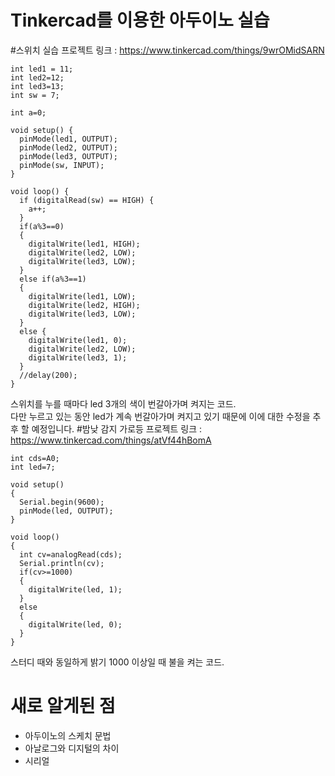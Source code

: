 Tinkercad를 이용한 아두이노 실습
==========
#스위치 실습
프로젝트 링크 : <https://www.tinkercad.com/things/9wrOMidSARN>    
```
int led1 = 11;
int led2=12;
int led3=13;
int sw = 7;

int a=0;

void setup() {
  pinMode(led1, OUTPUT);
  pinMode(led2, OUTPUT);
  pinMode(led3, OUTPUT);
  pinMode(sw, INPUT);
}

void loop() {
  if (digitalRead(sw) == HIGH) {
    a++;    
  }
  if(a%3==0)
  {
    digitalWrite(led1, HIGH);
    digitalWrite(led2, LOW);
    digitalWrite(led3, LOW);
  }
  else if(a%3==1)
  {
    digitalWrite(led1, LOW);
    digitalWrite(led2, HIGH);
    digitalWrite(led3, LOW);
  }
  else {
    digitalWrite(led1, 0);
    digitalWrite(led2, LOW);
    digitalWrite(led3, 1);
  }
  //delay(200);
}
```
스위치를 누를 때마다 led 3개의 색이 번갈아가며 켜지는 코드.   
다만 누르고 있는 동안 led가 계속 번갈아가며 켜지고 있기 때문에 이에 대한 수정을 추후 할 예정입니다.
#밤낮 감지 가로등
프로젝트 링크 : <https://www.tinkercad.com/things/atVf44hBomA>
```
int cds=A0;
int led=7;

void setup()
{
  Serial.begin(9600);
  pinMode(led, OUTPUT);
}

void loop()
{
  int cv=analogRead(cds);
  Serial.println(cv);
  if(cv>=1000)
  {
    digitalWrite(led, 1);
  }
  else
  {
    digitalWrite(led, 0);
  }
}
```
스터디 때와 동일하게 밝기 1000 이상일 때 불을 켜는 코드.
# 새로 알게된 점
* 아두이노의 스케치 문법
* 아날로그와 디지털의 차이
* 시리얼 
